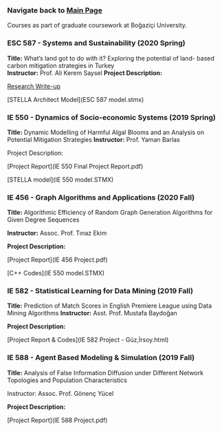 
###         Navigate back to [Main Page](https://sanserguz.github.io/main/)
  
  Courses as part of graduate coursework at Boğaziçi University.
  
### ESC 587 - Systems and Sustainability (2020 Spring)
**Title:** What’s land got to do with it? Exploring the potential of land- based carbon mitigation strategies in Turkey<br>
**Instructor:** Prof. Ali Kerem Saysel
**Project Description:**

  [Research Write-up](ESC_587_Project.pdf)

  [STELLA Architect Model](ESC 587 model.stmx)

### IE 550 - Dynamics of Socio-economic Systems (2019 Spring)
**Title:** Dynamic Modelling of Harmful Algal Blooms and an Analysis on Potential Mitigation Strategies
**Instructor:** Prof. Yaman Barlas

Project Description:

  [Project Report](IE 550 Final Project Report.pdf)

  [STELLA model](IE 550 model.STMX)
  
### IE 456 - Graph Algorithms and Applications (2020 Fall)
**Title:** Algorithmic Efficiency of Random Graph Generation Algorithms for Given Degree Sequences

**Instructor:** Assoc. Prof. Tınaz Ekim

**Project Description:**

  [Project Report](IE 456 Project.pdf)

  [C++ Codes](IE 550 model.STMX)

### IE 582 - Statistical Learning for Data Mining (2019 Fall)
**Title:** Prediction of Match Scores in English Premiere League using Data Mining Algorithms
**Instructor:** Asst. Prof. Mustafa Baydoğan

**Project Description:**

  [Project Report & Codes](IE 582 Project - Güz,İrsoy.html)
  
### IE 588 - Agent Based Modeling & Simulation (2019 Fall)
**Title:** Analysis of False Information Diffusion under Different Network Topologies and Population Characteristics

Instructor: Assoc. Prof. Gönenç Yücel

**Project Description:**

  [Project Report](IE 588 Project.pdf)
